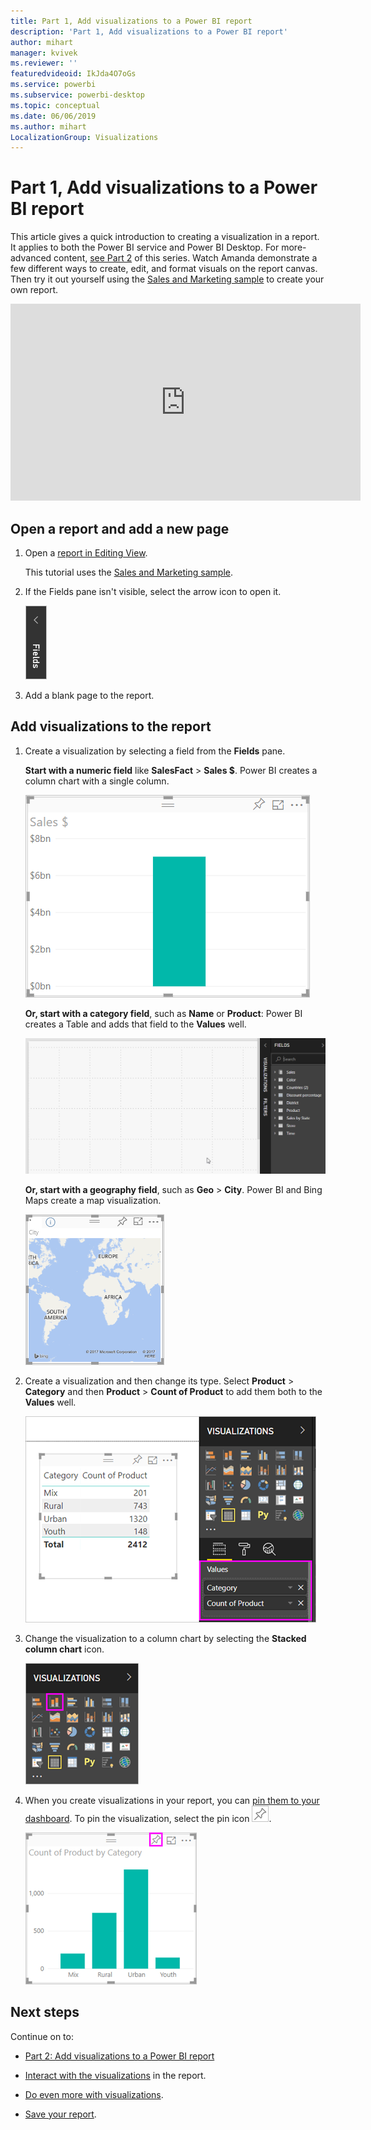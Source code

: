 ```yaml
---
title: Part 1, Add visualizations to a Power BI report
description: 'Part 1, Add visualizations to a Power BI report'
author: mihart
manager: kvivek
ms.reviewer: ''
featuredvideoid: IkJda4O7oGs
ms.service: powerbi
ms.subservice: powerbi-desktop
ms.topic: conceptual
ms.date: 06/06/2019
ms.author: mihart
LocalizationGroup: Visualizations
---
```


# Part 1, Add visualizations to a Power BI report

This article gives a quick introduction to creating a visualization in a report. It applies to both the Power BI service and Power BI Desktop. For more-advanced content, [see Part 2](power-bi-report-add-visualizations-ii.md) of this series. Watch Amanda demonstrate a few different ways to create, edit, and format visuals on the report canvas. Then try it out yourself using the [Sales and Marketing sample](../sample-datasets.md) to create your own report.

<iframe width="560" height="315" src="https://www.youtube.com/embed/IkJda4O7oGs" frameborder="0" allowfullscreen></iframe>

## Open a report and add a new page

1. Open a [report in Editing View](../consumer/end-user-reading-view.md).

    This tutorial uses the [Sales and Marketing sample](../sample-datasets.md).

1. If the Fields pane isn't visible, select the arrow icon to open it.

   ![](media/power-bi-report-add-visualizations-i/pbi_nancy_fieldsfiltersarrow.png)

1. Add a blank page to the report.

## Add visualizations to the report

1. Create a visualization by selecting a field from the **Fields** pane.

    **Start with a numeric field** like **SalesFact** > **Sales $**. Power BI creates a column chart with a single column.

    ![Screenshot of a column chart with a single column.](media/power-bi-report-add-visualizations-i/pbi_onecolchart.png)

   **Or, start with a category field**, such as **Name** or **Product**: Power BI creates a Table and adds that field to the **Values** well.

   ![GIF of a person selecting Product and then category to create a table.](media/power-bi-report-add-visualizations-i/pbi_agif_createchart3.gif)

   **Or, start with a geography field**, such as **Geo** > **City**. Power BI and Bing Maps create a map visualization.

   ![Screenshot of a map visualization.](media/power-bi-report-add-visualizations-i/power-bi-map.png)

1. Create a visualization and then change its type. Select **Product** > **Category** and then **Product** > **Count of Product** to add them both to the **Values** well.

   ![Screenshot of the Fields pane with the Values well called out.](media/power-bi-report-add-visualizations-i/part1table1.png)

1. Change the visualization to a column chart by selecting the **Stacked column chart** icon.

   ![Screenshot of the Visualizations pane with the Stacked column chart icon called out.](media/power-bi-report-add-visualizations-i/part1converttocolumn.png)

1. When you create visualizations in your report, you can [pin them to your dashboard](../service-dashboard-pin-tile-from-report.md). To pin the visualization, select the pin icon ![Screenshot of the pin icon.](media/power-bi-report-add-visualizations-i/pinnooutline.png).

   ![Screenshot of a column chart visualization with the pin icon called out.](media/power-bi-report-add-visualizations-i/part1pin1.png)
  
## Next steps

 Continue on to:

* [Part 2: Add visualizations to a Power BI report](power-bi-report-add-visualizations-ii.md)

* [Interact with the visualizations](../consumer/end-user-reading-view.md) in the report.

* [Do even more with visualizations](power-bi-report-visualizations.md).

* [Save your report](../service-report-save.md).
